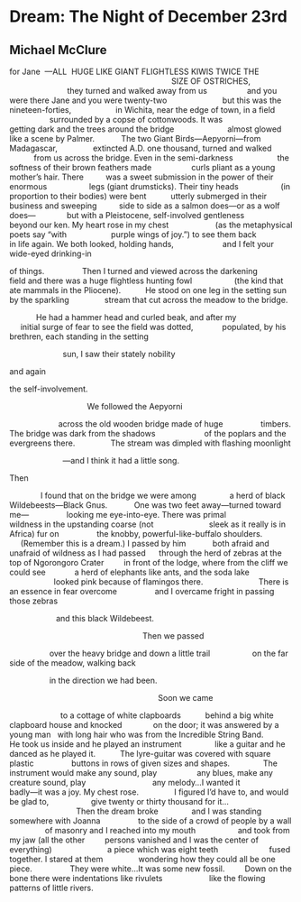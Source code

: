 # Dream: The Night of December 23rd ﻿
## Michael McClure
for Jane ﻿
—ALL  HUGE LIKE GIANT FLIGHTLESS KIWIS TWICE THE
                                                                         SIZE
OF OSTRICHES,
                          they turned and walked away from us
                 and you were there Jane and you were twenty-two
                        but this was the nineteen-forties,
                   in Wichita, near the edge of town, in a field
                  surrounded by a copse of cottonwoods. It was
                    getting dark and the trees around the bridge
                       almost glowed like a scene by Palmer.
           The two Giant Birds—Aepyorni—from Madagascar,
               extincted A.D. one thousand, turned and walked
           from us across the bridge. Even in the semi-darkness
                   the softness of their brown feathers made
                 curls pliant as a young mother’s hair. There
         was a sweet submission in the power of their enormous
                  legs (giant drumsticks). Their tiny heads
                  (in proportion to their bodies) were bent
          utterly submerged in their business and sweeping
         side to side as a salmon does—or as a wolf does—
             but with a Pleistocene, self-involved gentleness
                beyond our ken. My heart rose in my chest
                    (as the metaphysical poets say “with
                   purple wings of joy.”) to see them back
              in life again. We both looked, holding hands,
                     and I felt your wide-eyed drinking-in

of things.
                Then I turned and viewed across the darkening
             field and there was a huge flightless hunting fowl
                  (the kind that ate mammals in the Pliocene).
          He stood on one leg in the setting sun by the sparkling
               stream that cut across the meadow to the bridge.

            He had a hammer head and curled beak, and after my
                 initial surge of fear to see the field was dotted,
            populated, by his brethren, each standing in the setting

                        sun, I saw their stately nobility

and again

the self-involvement.

                                   We followed the Aepyorni

                      across the old wooden bridge made of huge
                timbers. The bridge was dark from the shadows
                     of the poplars and the evergreens there.
               The stream was dimpled with flashing moonlight

                        —and I think it had a little song.

Then

              I found that on the bridge we were among
              a herd of black Wildebeests—Black Gnus.
           One was two feet away—turned toward me—
                looking me eye-into-eye. There was primal
                    wildness in the upstanding coarse (not
                        sleek as it really is in Africa) fur on
                the knobby, powerful-like-buffalo shoulders.
                 (Remember this is a dream.) I passed by him
           both afraid and unafraid of wildness as I had passed
     through the herd of zebras at the top of Ngorongoro Crater
        in front of the lodge, where from the cliff we could see
            a herd of elephants like ants, and the soda lake
                    looked pink because of flamingos there.
                        There is an essence in fear overcome
                and I overcame fright in passing those zebras

                     and this black Wildebeest.

                                                            Then we passed

                  over the heavy bridge and down a little trail
                  on the far side of the meadow, walking back

                  in the direction we had been.

                                                                   Soon we
came

                       to a cottage of white clapboards
          behind a big white clapboard house and knocked
             on the door; it was answered by a young man
  with long hair who was from the Incredible String Band.
          He took us inside and he played an instrument
              like a guitar and he danced as he played it.
          The lyre-guitar was covered with square plastic
                buttons in rows of given sizes and shapes.
              The instrument would make any sound, play
                 any blues, make any creature sound, play
                             any melody…I wanted it
                     badly—it was a joy. My chest rose.
               I figured I’d have to, and would be glad to,
                  give twenty or thirty thousand for it…
                              Then the dream broke
              and I was standing somewhere with Joanna
                to the side of a crowd of people by a wall
                of masonry and I reached into my mouth
                  and took from my jaw (all the other
        persons vanished and I was the center of everything)
                        a piece which was eight teeth
                      fused together. I stared at them
               wondering how they could all be one piece.
                They were white…It was some new fossil.
        Down on the bone there were indentations like rivulets
                    like the flowing patterns of little rivers.